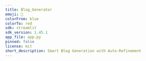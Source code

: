 ```yaml
---
title: Blog_Generator
emoji: 🐨
colorFrom: blue
colorTo: red
sdk: streamlit
sdk_version: 1.45.1
app_file: app.py
pinned: false
license: mit
short_description: Smart Blog Generation with Auto-Refinement
---
```


